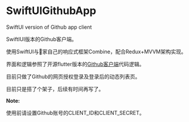# SwiftUIGithubApp
SwiftUI version of Github app client



SwiftIUI版本的Github客户端。

使用SwiftUI与🍎家自己的响应式框架Combine，配合Redux+MVVM架构实现。



界面和逻辑参照了开源flutter版本的[Github客户端](https://github.com/CarGuo/gsy_github_app_flutter)代码逻辑。

目前只做了Github的网页授权登录及登录后的动态列表页。

目前只是搭了个架子，后续有时间再写了。

**Note:**

使用前请设置Github账号的CLIENT_ID和CLIENT_SECRET。

